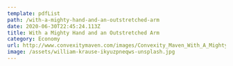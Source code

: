 ```yaml
---
template: pdfList
path: /with-a-mighty-hand-and-an-outstretched-arm
date: 2020-06-30T22:45:24.113Z
title: With a Mighty Hand and an Outstretched Arm
category: Economy
url: http://www.convexitymaven.com/images/Convexity_Maven_With_A_Mighty_Hand.pdf
image: /assets/william-krause-ikyuzpneqws-unsplash.jpg
---
```

